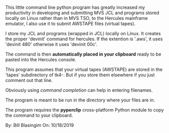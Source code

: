 This little command line python program has greatly increased my productivity in developing and submitting MVS JCL and programs  stored locally on Linux rather than in MVS TSO, to the Hercules mainframe emulator, I also use it to submit AWSTAPE files (virtual tapes).

I store my JCL and programs (wrapped in JCL) locally on Linux. It creates the proper 'devinit' command for hercules. If the extention is '.aws', it uses 'devinit 480' otherwise it uses 'devinit 00c'. 

The command is then **automatically placed in your clipboard** ready to be pasted into the Hercules console.

This program assumes that your virtual tapes (AWSTAPE) are stored in the 'tapes' subdirectory of tk4-. But if you store them elsewhere if you just comment out that line.

Obviously using *command completion* can help in entering filenames.

The program is meant to be run in the directory where your files are in.

The program requires the **pyperclip** cross-platform Python module to copy the command to your clipboard.

By: Bill Blasingim
On: 10/18/2019